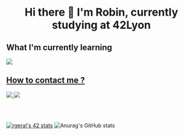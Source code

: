 

  <div style="text-align: center;">
<h1 align=center>   Hi there 👋 I'm Robin, currently studying at 42Lyon</h1>
    </div>
  <h2> What I'm currently learning</h2>
  <a href="https://skillicons.dev" />
    <img src="https://skillicons.dev/icons?i=c,cpp,docker" />
  <h2>How to contact me ?</h2>
          <a href="mailto:rgeral@student.42lyon.fr" />
        <img src="https://img.shields.io/badge/Gmail-D14836?style=for-the-badge&logo=gmail&logoColor=white" />
      <a href="https://www.linkedin.com/in/robin-geral-b93b73233/" />
        <img src="https://img.shields.io/badge/LinkedIn-0077B5?style=for-the-badge&logo=linkedin&logoColor=white" />
  </a>
  
  <br><br>

[![rgeral's 42 stats](https://badge42.vercel.app/api/v2/clf72f7ly00060fjp1mjyenyb/stats?cursusId=21&coalitionId=304)](https://github.com/JaeSeoKim/badge42)
![Anurag's GitHub stats](https://github-readme-stats.vercel.app/api?username=chicanoss&show_icons=true&theme=radical)

